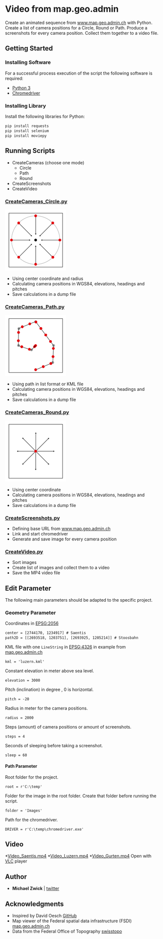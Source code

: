 # Video from map.geo.admin
Create an animated sequence from www.map.geo.admin.ch with Python. Create a list of camera positions for a Circle, Round or Path. Produce a screenshots for every camera position. Collect them together to a video file.

## Getting Started

### Installing Software
For a successful process execution of the script the following software is required:
- [Python 3](https://www.python.org/downloads)
- [Chromedriver](http://chromedriver.chromium.org/downloads)

### Installing Library
Install the following libraries for Python:
```
pip install requests
pip install selenium
pip install moviepy
```

## Running Scripts
- CreateCameras (choose one mode)
  - Circle
  - Path
  - Round
- CreateScreenshots
- CreateVideo

### [CreateCameras_Circle.py](CreateCameras_Circle.py)
![Image Circle](Mode_Circle.png "Circle")
- Using center coordinate and radius
- Calculating camera positions in WGS84, elevations, headings and pitches
- Save calculations in a dump file

### [CreateCameras_Path.py](CreateCameras_Path.py)
![Image Path](Mode_Path.png "Path")
- Using path in list format or KML file
- Calculating camera positions in WGS84, elevations, headings and pitches
- Save calculations in a dump file

### [CreateCameras_Round.py](CreateCameras_Round.py)
![Image Round](Mode_Round.png "Round")
- Using center coordinate
- Calculating camera positions in WGS84, elevations, headings and pitches
- Save calculations in a dump file

### [CreateScreenshots.py](CreateScreenshots.py)
- Defining base URL from www.map.geo.admin.ch
- Link and start chromedriver
- Generate and save image for every camera position 

### [CreateVideo.py](CreateVideo.py)
- Sort images
- Create list of images and collect them to a video
- Save the MP4 video file

## Edit Parameter
The following main parameters should be adapted to the specific project.

### Geometry Parameter
Coordinates  in [EPSG:2056](http://spatialreference.org/ref/epsg/ch1903-lv95/)
```
center = [2744170, 1234917] # Saentis
path2D = [[2693518, 1203751], [2693925, 1205214]] # Stoosbahn
```
KML file with one `LineString` in [EPSG:4326](http://spatialreference.org/ref/epsg/wgs-84/) in example from [map.geo.admin.ch](https://map.geo.admin.ch)
```
kml = 'luzern.kml'
```
Constant elevation in meter above sea level.
```
elevation = 3000
```
Pitch (inclination) in degree , 0 is horizontal.
```
pitch = -20
```
Radius in meter for the camera positions.
```
radius = 2000
```
Steps (amount) of camera positions or amount of screenshots.
```
steps = 4
```
Seconds of sleeping before taking a screenshot.
```
sleep = 60
```

#### Path Parameter
Root folder for the project.
```
root = r'C:\temp'
```
Folder for the image in the root folder. Create that folder before running the script.
```
folder = 'Images'
```
Path for the chromedriver.
```
DRIVER = r'C:\temp\chromedriver.exe'
```

## Video
*[Video_Saentis.mp4](Video_Saentis.mp4)
*[Video_Luzern.mp4](Video_Luzern.mp4)
*[Video_Gurten.mp4](Video_Gurten.mp4)
Open with [VLC](https://www.videolan.org) player

## Author
* **Michael Zwick** | [twitter](https://twitter.com/zwickmichael)


## Acknowledgments
* Inspired by David Oesch [GitHub](https://github.com/davidoesch)
* Map viewer of the Federal spatial data infrastructure (FSDI) [map.geo.admin.ch](https://map.geo.admin.ch)
* Data from the Federal Office of Topography [swisstopo](https://swisstopo.ch)